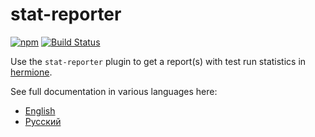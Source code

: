 # stat-reporter

[![npm](https://img.shields.io/npm/v/stat-reporter.svg)](https://www.npmjs.com/package/stat-reporter)
[![Build Status](https://travis-ci.org/gemini-testing/stat-reporter.svg?branch=master)](https://travis-ci.org/gemini-testing/stat-reporter)

Use the `stat-reporter` plugin to get a report(s) with test run statistics in [hermione][hermione].

See full documentation in various languages here:
* [English](./docs/en/stat-reporter.md)
* [Русский](./docs/ru/stat-reporter.md)

[hermione]: https://github.com/gemini-testing/hermione
